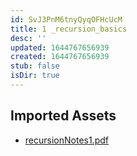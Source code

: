 ```yaml
---
id: SvJ3PnM6tnyQyqOFHcUcM
title: 1 _recursion_basics
desc: ''
updated: 1644767656939
created: 1644767656939
stub: false
isDir: true
---
```

## Imported Assets
- [recursionNotes1.pdf](/assets/recursionnotes1-FU5s5xKSJBxH.pdf)
